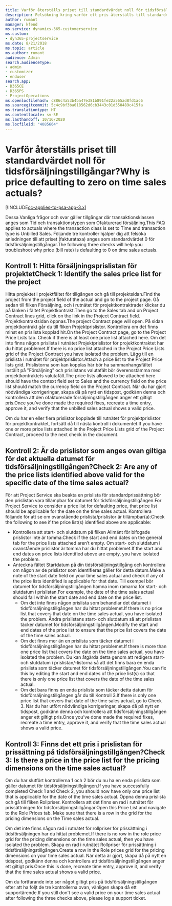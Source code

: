 ```yaml
---
title: Varför återställs priset till standardvärdet noll för tidsförsäljningstillgångar?
description: Felsökning kring varför ett pris återställs till standardvärdet 0 för tidsförsäljningstillgångar.
author: rumant
manager: kfend
ms.service: dynamics-365-customerservice
ms.custom:
- dyn365-projectservice
ms.date: 8/21/2018
ms.topic: article
ms.author: rumant
audience: Admin
search.audienceType:
- admin
- customizer
- enduser
search.app:
- D365CE
- D365PS
- ProjectOperations
ms.openlocfilehash: c886c4a53b4ba47e381b891fe22a565ad8fd1ac6
ms.sourcegitcommit: 5c4c9bf3ba018562d6cb3443c01d550489c415fa
ms.translationtype: HT
ms.contentlocale: sv-SE
ms.lasthandoff: 10/16/2020
ms.locfileid: "4085664"
---
```

# <a name="why-is-price-defaulting-to-zero-on-time-sales-actuals"></a><span data-ttu-id="bc63a-103">Varför återställs priset till standardvärdet noll för tidsförsäljningstillgångar?</span><span class="sxs-lookup"><span data-stu-id="bc63a-103">Why is price defaulting to zero on time sales actuals?</span></span>

[!INCLUDE[cc-applies-to-psa-app-3.x](../includes/cc-applies-to-psa-app-3x.md)]

<span data-ttu-id="bc63a-104">Dessa Vanliga frågor och svar gäller tillgångar där transaktionsklassen anges som Tid och transaktionstypen som Ofakturerad försäljning.</span><span class="sxs-lookup"><span data-stu-id="bc63a-104">This FAQ applies to actuals where the transaction class is set to Time and transaction type is Unbilled Sales.</span></span> <span data-ttu-id="bc63a-105">Följande tre kontroller hjälper dig att felsöka anledningen till att priset (fakturataxa) anges som standardvärdet 0 för tidsförsäljningstillgångar.</span><span class="sxs-lookup"><span data-stu-id="bc63a-105">The following three checks will help you troubleshoot why price (bill rate) is defaulting to 0 on time sales actuals.</span></span>

## <a name="check-1-identify-the-sales-price-list-for-the-project"></a><span data-ttu-id="bc63a-106">Kontroll 1: Hitta försäljningsprislistan för projektet</span><span class="sxs-lookup"><span data-stu-id="bc63a-106">Check 1: Identify the sales price list for the project</span></span>

<span data-ttu-id="bc63a-107">Hitta projektet i projektfältet för tillgången och gå till projektsidan.</span><span class="sxs-lookup"><span data-stu-id="bc63a-107">Find the project from the project field of the actual and go to the project page.</span></span> <span data-ttu-id="bc63a-108">Gå sedan till fliken Försäljning, och i rutnätet för projektkontraktrader klickar du på länken i fältet Projektkontrakt.</span><span class="sxs-lookup"><span data-stu-id="bc63a-108">Then go to the Sales tab and on Project Contract lines grid, click on the link in the Project Contract field.</span></span> <span data-ttu-id="bc63a-109">Projektkontraktsidan öppnas.</span><span class="sxs-lookup"><span data-stu-id="bc63a-109">The project Contract page will open.</span></span> <span data-ttu-id="bc63a-110">På sidan projektkontrakt går du till fliken Projektprislistor. Kontrollera om det finns minst en prislista kopplad hit.</span><span class="sxs-lookup"><span data-stu-id="bc63a-110">On the Project Contract page, go to the Project Price Lists tab. Check if there is at least one price list attached here.</span></span> <span data-ttu-id="bc63a-111">Om det inte finns någon prislista i rutnätet Projektprislistor för projektkontraktet har du hittat problemet.</span><span class="sxs-lookup"><span data-stu-id="bc63a-111">If there is no price list attached in the Project Price Lists grid of the Project Contract you have isolated the problem.</span></span> <span data-ttu-id="bc63a-112">Lägg till en prislista i rutnätet för projektprislistor.</span><span class="sxs-lookup"><span data-stu-id="bc63a-112">Attach a price list to the Project Price lists grid.</span></span> <span data-ttu-id="bc63a-113">Prislistorna som kan kopplas här bör ha sammanhangsfältet inställt på "Försäljning" och prislistans valutafält bör överensstämma med projektkontraktets valutafält.</span><span class="sxs-lookup"><span data-stu-id="bc63a-113">The price lists allowed to be attached here should have the context field set to Sales and the currency field on the price list should match the currency field on the Project Contract.</span></span> <span data-ttu-id="bc63a-114">När du har gjort nödvändiga korrigeringar, skapa då på nytt en tidspost, godkänn denna och kontrollera att den ofakturerade försäljningstillgången anger ett giltigt pris.</span><span class="sxs-lookup"><span data-stu-id="bc63a-114">Once you’ve done made the required fixes, recreate a time entry, approve it, and verify that the unbilled sales actual shows a valid price.</span></span> 

<span data-ttu-id="bc63a-115">Om du har en eller flera prislistor kopplade till rutnätet för projektprislistor för projektkontraktet, fortsätt då till nästa kontroll i dokumentet.</span><span class="sxs-lookup"><span data-stu-id="bc63a-115">If you have one or more price lists attached in the Project Price Lists grid of the Project Contract, proceed to the next check in the document.</span></span>

## <a name="check-2-are-any-of-the-price-lists-identified-above-valid-for-the-specific-date-of-the-time-sales-actual"></a><span data-ttu-id="bc63a-116">Kontroll 2: Är de prislistor som anges ovan giltiga för det aktuella datumet för tidsförsäljningstillgången?</span><span class="sxs-lookup"><span data-stu-id="bc63a-116">Check 2: Are any of the price lists identified above valid for the specific date of the time sales actual?</span></span>

<span data-ttu-id="bc63a-117">För att Project Service ska beakta en prislista för standardprissättning bör den prislistan vara tillämpbar för datumet för tidsförsäljningstillgången.</span><span class="sxs-lookup"><span data-stu-id="bc63a-117">For Project Service to consider a price list for defaulting price, that price list should be applicable for the date on the time sales actual.</span></span> <span data-ttu-id="bc63a-118">Kontrollera följande för att se om ovanstående prislista/prislistor är tillämpbar(a):</span><span class="sxs-lookup"><span data-stu-id="bc63a-118">Check the following to see if the price list(s) identified above are applicable:</span></span>
- <span data-ttu-id="bc63a-119">Kontrollera att start- och slutdatum på fliken Allmänt för bifogade prislistor inte är tomma.</span><span class="sxs-lookup"><span data-stu-id="bc63a-119">Check if the start and end dates on the general tab for the price lists attached aren’t empty.</span></span> <span data-ttu-id="bc63a-120">Om start- och slutdatum i ovanstående prislistor är tomma har du hittat problemet.</span><span class="sxs-lookup"><span data-stu-id="bc63a-120">If the start and end dates on price lists identified above are empty, you have isolated the problem.</span></span> 
- <span data-ttu-id="bc63a-121">Anteckna fältet Startdatum på din tidsförsäljningstillgång och kontrollera om någon av de prislistor som identifieras gäller för detta datum.</span><span class="sxs-lookup"><span data-stu-id="bc63a-121">Make a note of the start date field on your time sales actual and check if any of the price lists identified is applicable for that date.</span></span> <span data-ttu-id="bc63a-122">Till exempel bör datumet för tidsförsäljningstillgången hamna inom ramarna för start- och slutdatum i prislistan.</span><span class="sxs-lookup"><span data-stu-id="bc63a-122">For example, the date of the time sales actual should fall within the start date and end date on the price list.</span></span> 
    - <span data-ttu-id="bc63a-123">Om det inte finns någon prislista som behandlar det datumet i tidsförsäljningstillgången har du hittat problemet.</span><span class="sxs-lookup"><span data-stu-id="bc63a-123">If there is no price list that covers that date on the time sales actual, you have isolated the problem.</span></span> <span data-ttu-id="bc63a-124">Ändra prislistans start- och slutdatum så att prislistan täcker datumet för tidsförsäljningstillgången.</span><span class="sxs-lookup"><span data-stu-id="bc63a-124">Modify the start and end dates of the price list to ensure that the price list covers the date of the time sales actual.</span></span> 
    - <span data-ttu-id="bc63a-125">Om det finns mer än en prislista som täcker datumet i tidsförsäljningstillgången har du hittat problemet.</span><span class="sxs-lookup"><span data-stu-id="bc63a-125">If there is more than one price list that covers the date on the time sales actual, you have isolated the problem.</span></span> <span data-ttu-id="bc63a-126">Du kan åtgärda detta genom att redigera start- och slutdatum i prislistan/-listorna så att det finns bara en enda prislista som täcker datumet för tidsförsäljningstillgången.</span><span class="sxs-lookup"><span data-stu-id="bc63a-126">You can fix this by editing the start and end dates of the price list(s) so that there is only one price list that covers the date of the time sales actual.</span></span> 
    - <span data-ttu-id="bc63a-127">Om det bara finns en enda prislista som täcker detta datum för tidsförsäljningstillgången går du till Kontroll 3.</span><span class="sxs-lookup"><span data-stu-id="bc63a-127">If there is only one price list that covers that date of the time sales actual, go to Check 3.</span></span>
<span data-ttu-id="bc63a-128">När du har utfört nödvändiga korrigeringar, skapa då på nytt en tidspost, godkänn denna och kontrollera att tidsförsäljningstillgången anger ett giltigt pris.</span><span class="sxs-lookup"><span data-stu-id="bc63a-128">Once you’ve done made the required fixes, recreate a time entry, approve it, and verify that the time sales actual shows a valid price.</span></span>

## <a name="check-3-is-there-a-price-in-the-price-list-for-the-pricing-dimensions-on-the-time-sales-actual"></a><span data-ttu-id="bc63a-129">Kontroll 3: Finns det ett pris i prislistan för prissättning på tidsförsäljningstillgången?</span><span class="sxs-lookup"><span data-stu-id="bc63a-129">Check 3: Is there a price in the price list for the pricing dimensions on the time sales actual?</span></span>

<span data-ttu-id="bc63a-130">Om du har slutfört kontrollerna 1 och 2 bör du nu ha en enda prislista som gäller datumet för tidsförsäljningstillgången.</span><span class="sxs-lookup"><span data-stu-id="bc63a-130">If you have successfully completed Check 1 and Check 2, you should now have only one price list that is applicable for the date of the time sales actual.</span></span> <span data-ttu-id="bc63a-131">Öppna denna prislista och gå till fliken Rollpriser. Kontrollera att det finns en rad i rutnätet för prissättningen för tidsförsäljningstillgångar.</span><span class="sxs-lookup"><span data-stu-id="bc63a-131">Open this Price List and navigate to the Role Prices tab. Make sure that there is a row in the grid for the pricing dimensions on the Time sales actual.</span></span>

<span data-ttu-id="bc63a-132">Om det inte finns någon rad i rutnätet för rollpriser för prissättning i tidsförsäljningen har du hittat problemet.</span><span class="sxs-lookup"><span data-stu-id="bc63a-132">If there is no row in the role price grid for the pricing dimensions on the time sales actual, then you have isolated the problem.</span></span> <span data-ttu-id="bc63a-133">Skapa en rad i rutnätet Rollpriser för prissättning i tidsförsäljningstillgången.</span><span class="sxs-lookup"><span data-stu-id="bc63a-133">Create a row in the Role prices grid for the pricing dimensions on your time sales actual.</span></span> <span data-ttu-id="bc63a-134">När detta är gjort, skapa då på nytt en tidspost, godkänn denna och kontrollera att tidsförsäljningstillgången anger ett giltigt pris.</span><span class="sxs-lookup"><span data-stu-id="bc63a-134">Once this is done, recreate time entry, approve it, and verify that the time sales actual shows a valid price.</span></span>

<span data-ttu-id="bc63a-135">Om du fortfarande inte ser något giltigt pris på tidsförsäljningstillgången efter att ha följt de tre kontrollerna ovan, vänligen skapa då ett supportärende.</span><span class="sxs-lookup"><span data-stu-id="bc63a-135">If you still don't see a valid price on your time sales actual after following the three checks above, please log a support ticket.</span></span> 

